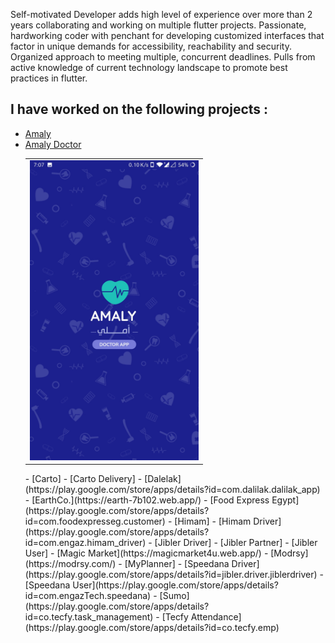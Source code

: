Self-motivated Developer adds high level of experience over more than 2 years collaborating and working on multiple flutter projects.
Passionate, hardworking coder with penchant for developing customized interfaces that factor in unique demands for accessibility, reachability and security.
Organized approach to meeting multiple, concurrent deadlines.
Pulls from active knowledge of current technology landscape to promote best practices in flutter.

## I have worked on the following projects :

- [Amaly](https://github.com/AhmedHossien/AhmedHossien/tree/f61523e8befcab07a4dfb13219509e3ff7da3015/Pictures/Amaly)
- [Amaly Doctor](https://github.com/AhmedHossien/AhmedHossien/tree/c850bac69d9a64f45029f9a8b6ebd1e4d6a55b8a/Pictures/Amaly%20Doctor)
  <table>
  <tr>
    <td><img src="Pictures/Amaly Doctor/Screenshot_20240425-190730.jpg" width=270 height=480></td>
  </tr>
 </table>
- [Carto]
- [Carto Delivery]
- [Dalelak](https://play.google.com/store/apps/details?id=com.dalilak.dalilak_app)
- [EarthCo.](https://earth-7b102.web.app/)
- [Food Express Egypt](https://play.google.com/store/apps/details?id=com.foodexpresseg.customer)
- [Himam]
- [Himam Driver](https://play.google.com/store/apps/details?id=com.engaz.himam_driver)
- [Jibler Driver]
- [Jibler Partner]
- [Jibler User]
- [Magic Market](https://magicmarket4u.web.app/)
- [Modrsy](https://modrsy.com/)
- [MyPlanner]
- [Speedana Driver](https://play.google.com/store/apps/details?id=jibler.driver.jiblerdriver)
- [Speedana User](https://play.google.com/store/apps/details?id=com.engazTech.speedana)
- [Sumo](https://play.google.com/store/apps/details?id=co.tecfy.task_management)
- [Tecfy Attendance](https://play.google.com/store/apps/details?id=co.tecfy.emp)


<!---
AhmedHossien/AhmedHossien is a ✨ special ✨ repository because its `README.md` (this file) appears on your GitHub profile.
You can click the Preview link to take a look at your changes.
--->

